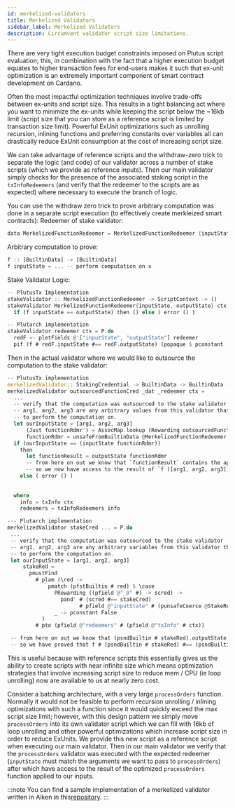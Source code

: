 ```yaml
---
id: merkelized-validators
title: Merkelized Validators
sidebar_label: Merkelized Validators
description: Circumvent validator script size limitations.
---
```


There are very tight execution budget constraints imposed on Plutus script evaluation; this, in combination with the fact that a higher execution budget
equates to higher transaction fees for end-users makes it such that ex-unit optimization is an extremely important component of smart contract development on Cardano.

Often the most impactful optimization techniques involve trade-offs between ex-units and script size. This results in a tight balancing act where you want to minimize the
ex-units while keeping the script below the ~16kb limit (script size that you can store as a reference script is limited by transaction size limit). Powerful ExUnit
optimizations such as unrolling recursion, inlining functions and preferring constants over variables all can drastically reduce ExUnit consumption at the cost of increasing
script size.

We can take advantage of reference scripts and the withdraw-zero trick to separate the logic (and code) of our validator across a number of stake scripts (which we provide as reference inputs). Then our main validator simply checks for the presence of the associated staking script in the `txInfoRedeemers` (and verify that the redeemer to the scripts are as expected) where necessary to execute the branch of logic.

You can use the withdraw zero trick to prove arbitrary computation was done in a separate script execution (to effectively create merkleized smart contracts):
Redeemer of stake validator:

```rust
data MerkelizedFunctionRedeemer = MerkelizedFunctionRedeemer {inputState :: [BuiltinData], outputState :: [BuiltinData]}
```

Arbitrary computation to prove:

```rust
f :: [BuiltinData] -> [BuiltinData]
f inputState = ... -- perform computation on x
```

Stake Validator Logic:

```rust
-- PlutusTx Implementation
stakeValidator :: MerkelizedFunctionRedeemer -> ScriptContext -> () 
stakeValidator MerkelizedFunctionRedeemer{inputState, outputState} ctx =
  if (f inputState == outputState) then () else ( error () )
```

```rust
-- Plutarch implementation
stakeValidator redeemer ctx = P.do
  redF <- pletFields @'["inputState", "outputState"] redeemer
  pif (f # redF.inputState #== redF.outputState) (popaque $ pconstant ()) error
```

Then in the actual validator where we would like to outsource the computation to the stake validator:

```rust
-- PlutusTx implementation
merkelizedValidator:: StakingCredential -> BuiltinData -> BuiltinData -> ScriptContext -> ()
merkelizedValidator outsourcedFunctionCred _dat _redeemer ctx = 
  ...
  -- verify that the computation was outsourced to the stake validator
  -- arg1, arg2, arg3 are any arbitrary values from this validator that we want 
  -- to perform the computation on.
  let ourInputState = [arg1, arg2, arg3] 
      (Just functionRdmr') = AssocMap.lookup (Rewarding outsourcedFunctionCred) redeemers)
      functionRdmr = unsafeFromBuiltinData @MerkelizedFunctionRedeemer (getRedeemer functionRedeemer)
  if (ourInputState == (inputState functionRdmr)) 
    then 
      let functionResult = outputState functionRdmr  
      -- from here on out we know that `functionResult` contains the application of the arbitrary function `f` to our inputs `[arg1, arg2, arg3]` 
      -- so we now have access to the result of `f ([arg1, arg2, arg3])` without actually executing `f` in this validator.
    else ( error () )
          
   
  where 
    info = txInfo ctx 
    redeemers = txInfoRedeemers info 
```

```rust
--- Plutarch implementation
merkelizedValidator stakeCred ... = P.do
 ...
 -- verify that the computation was outsourced to the stake validator
 -- arg1, arg2, arg3 are any arbitrary variables from this validator that we want 
 -- to perform the computation on.
 let ourInputState = [arg1, arg2, arg3] 
     stakeRed = 
       pmustFind 
         # plam (\red -> 
             pmatch (pfstBuiltin # red) $ \case 
               PRewarding ((pfield @"_0" #) -> scred) -> 
                 pand' # (scred #== stakeCred)
                       # pfield @"inputState" # (punsafeCoerce @StakeRedeemer (psndBuiltin # red)) #== ourInputState 
               _ -> pconstant False
           )
         # pto (pfield @"redeemers" # (pfield @"txInfo" # ctx))

 -- from here on out we know that (psndBuiltin # stakeRed).outputState contains the application of the arbitrary function `f` to our inputs `[arg1, arg2, arg3]` 
 -- so we have proved that f # (psndBuiltin # stakeRed) #== (psndBuiltin # stakeRed).outputState without actually running f in this validator
```

This is useful because with reference scripts this essentially gives us the ability to create scripts with near infinite size which means optimization strategies that involve increasing script size to reduce mem / CPU (ie loop unrolling) now are available to us at nearly zero cost.

Consider a batching architecture, with a very large `processOrders` function. Normally it would not be feasible to perform recursion unrolling / inlining optimizations with such a function since it would quickly exceed the max script size limit; however, with this design pattern we simply move `processOrders` into its own validator script which we can fill with 16kb of loop unrolling and other powerful optimizations which increase script size in order to reduce ExUnits. We provide this new script as a reference script when executing our main validator. Then in our main validator we verify that the `processOrders` validator was executed with the expected redeemer (`inputState` must match the arguments we want to pass to `processOrders`) after which have access to the result of the optimized `processOrders` function applied to our inputs.

:::note
You can find a sample implementation of a merkelized validator written in Aiken in this[repository](https://github.com/keyan-m/aiken-delegation-sample/blob/main/validators/main-contract.ak).
:::
